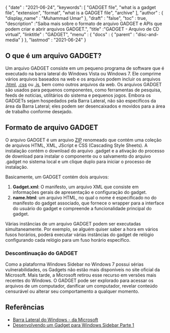 {
  "date" : "2021-06-24",
  "keywords": [ "GADGET file", "what is a gadget file", "extension", "format", "what is a GADGET file", "archive" ],
  "author" : {
    "display_name" : "Muhammad Umar"
},
  "draft" : "false",
   "toc" : true,
  "description" :"Saiba mais sobre o formato de arquivo GADGET e APIs que podem criar e abrir arquivos GADGET.",
  "title" :"GADGET - Arquivo de CD virtual",
  "linktitle" : "GADGET",
  "menu" : {
    "docs" : {
      "parent" : "disc-and-media"
}
},
  "lastmod" : "2021-06-24"
}

## O que é um arquivo GADGET?

Um arquivo GADGET consiste em um pequeno programa de software que é executado na barra lateral do Windows Vista ou Windows 7. Ele comprime vários arquivos baseados na web e os arquivos podem incluir os arquivos [.html](/pt/web/html/), [.css](/pt/web/css/) ou [.js](/pt/web/js/), bem como outros arquivos da web. Os arquivos GADGET são usados para pequenos componentes, como ferramentas de pesquisa, feeds de notícias, utilitários do sistema e pequenos jogos. Embora os GADGETs sejam hospedados pela Barra Lateral, não são específicos da área da Barra Lateral; eles podem ser desencaixados e movidos para a área de trabalho conforme desejado.

## Formato de arquivo GADGET

O arquivo GADGET é um arquivo [ZIP](/pt/compression/zip/) renomeado que contém uma coleção de arquivos HTML, XML, JScript e CSS (Cascading Style Sheets). A instalação contém o download do arquivo .gadget e a ativação do processo de download para instalar o componente ou o salvamento do arquivo .gadget no sistema local e um clique duplo para iniciar o processo de instalação.

Basicamente, um GADGET contém dois arquivos:

1. **Gadget.xml**: O manifesto, um arquivo XML que consiste em informações gerais de apresentação e configuração do gadget.
2. **name.html**: um arquivo HTML, no qual o nome é especificado no<name> do manifesto do gadget associado, que fornece o wrapper para a interface do usuário do gadget e compreende a funcionalidade principal do gadget.

Várias instâncias de um arquivo GADGET podem ser executadas simultaneamente. Por exemplo, se alguém quiser saber a hora em vários fusos horários, poderá executar várias instâncias do gadget de relógio configurando cada relógio para um fuso horário específico.

### Descontinuação do GADGET

Como a plataforma Windows Sidebar no Windows 7 possui sérias vulnerabilidades, os Gadgets não estão mais disponíveis no site oficial da Microsoft. Mais tarde, a Microsoft retirou esse recurso em versões mais recentes do Windows. O GADGET pode ser explorado para acessar os arquivos de um computador, danificar um computador, revelar conteúdo censurável ou alterar seu comportamento a qualquer momento.

## Referências

* [Barra Lateral do Windows - da Microsoft](https://docs.microsoft.com/en-us/previous-versions/windows/desktop/sidebar/-sidebar-entry)
* [Desenvolvendo um Gadget para Windows Sidebar Parte 1](https://docs.microsoft.com/en-us/previous-versions/windows/desktop/sidebar/-sidebar-overview-gdo)

